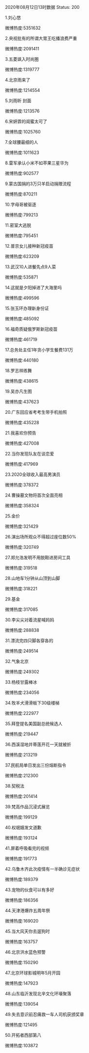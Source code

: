 2020年08月12日13时数据
Status: 200

1.刘心悠

微博热度:5351632

2.央视批有的所谓大胃王吃播浪费严重

微博热度:2091411

3.五菱飒入时尚圈

微博热度:1319777

4.北京雨来了

微博热度:1214554

5.刘雨昕 封面

微博热度:1213576

6.宋妍霏的闺蜜太可了

微博热度:1025760

7.全球腰最细的人

微博热度:1011623

8.雷军承认小米不如苹果三星华为

微博热度:902577

9.蒙古国捐的3万只羊启动捐赠流程

微博热度:870211

10.字母哥被驱逐

微博热度:799213

11.密室大逃脱

微博热度:795451

12.普京女儿接种新冠疫苗

微博热度:623209

13.武汉10人进餐先点9人菜

微博热度:535871

14.这就是夕阳掉进了大海里吗

微博热度:499596

15.张玉环办理新身份证

微博热度:485092

16.福奇质疑俄罗斯新冠疫苗

微博热度:461719

17.总务处主任1年贪小学生餐费131万

微博热度:440180

18.罗志祥练舞

微博热度:438615

19.吴亦凡生图

微博热度:437623

20.广东回应省考考生带手机拍照

微博热度:435228

21.我喜欢你预告

微博热度:427008

22.当你发现队友在谈恋爱

微博热度:417969

23.2020全球收入最高男演员

微博热度:378372

24.曹操墓文物将首次全面亮相

微博热度:358324

25.金价

微博热度:321429

26.演出场所观众不得超过座位数50%

微博热度:320749

27.郑允浩发明不用脱鞋进房间工具

微博热度:319518

28.山地车1分钟从山顶到山脚

微博热度:318221

29.基金

微博热度:317085

30.李尖尖对着流星喊妈妈

微博热度:288838

31.漂流完四只脚各穿各的

微博热度:249514

32.气象北京

微博热度:249302

33.杨枝甘露棒冰

微博热度:234056

34.牧羊犬滑滑板下30级楼梯

微博热度:222977

35.拜登提名美国副总统候选人

微博热度:219447

36.西溪湿地并蒂莲开花一天就被折

微博热度:213219

37.民航局单日发出三份熔断指令

微博热度:212300

38.契税法

微博热度:201414

39.梵高作品沉浸式展览

微博热度:199129

40.权珉娥发文道歉

微博热度:193124

41.屏着呼吸看完的视频

微博热度:191773

42.乌鲁木齐此次疫情有一半确诊无症状

微博热度:189379

43.宠物的伙食可以有多好

微博热度:186356

44.天津港爆炸五周年祭

微博热度:169020

45.当大风天你去遛狗时

微博热度:163757

46.北京洪水蓝色预警

微博热度:150290

47.北京环球影城明年5月开园

微博热度:147923

48.山东临沂发现北辛文化环壕聚落

微博热度:139054

49.失去意识前忍痛救一车人司机获颁奖章

微博热度:121495

50.开拓者西部第八

微博热度:103872

